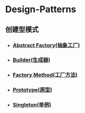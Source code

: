 # Design-Patterns
## 创建型模式
- ### [Abstract Factory(抽象工厂)](https://github.com/chenhh23/Design-Patterns/blob/master/AbstractFactory.md)
- ### [Builder(生成器)](https://github.com/chenhh23/Design-Patterns/blob/master/Builder.md)
- ### [Factory Method(工厂方法)](https://github.com/chenhh23/Design-Patterns/blob/master/FactoryMethod.md)
- ### [Prototype(原型)](https://github.com/chenhh23/Design-Patterns/blob/master/Prototype.md)
- ### [Singleton(单例)](https://github.com/chenhh23/Design-Patterns/blob/master/Singleton.md)
